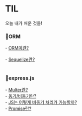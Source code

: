 # TIL

오늘 내가 배운 것들!

<h3>📁ORM</h3>
  - <a href = "https://github.com/SeunghoonSeunghoon/TIL/blob/master/ORM/ORM.md">ORM이란?</a><br><br>
  - <a href = "https://github.com/SeunghoonSeunghoon/TIL/blob/master/ORM/Sequelize.md">Sequelize란?</a><br><br>
  
<h3>📁express.js</h3>
  - <a href = "https://github.com/SeunghoonSeunghoon/TIL/blob/master/express/multer.md">Multer란?</a><br>
  - <a href = "https://github.com/SeunghoonSeunghoon/TIL/blob/master/express/sync_async.md">동기/비동기란?</a><br>
  - <a href = "https://github.com/SeunghoonSeunghoon/TIL/blob/master/express/WhyJsCanAsync.md">JS는 어떻게 비동기 처리가 가능할까?</a><br>
  - <a href = "https://github.com/SeunghoonSeunghoon/TIL/blob/master/express/promise.md">Promise란?</a><br>
